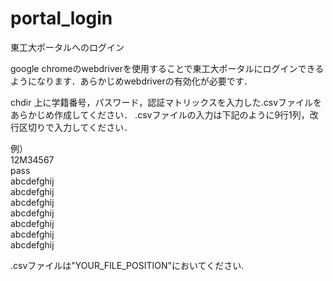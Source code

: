 # portal_login
東工大ポータルへのログイン


google chromeのwebdriverを使用することで東工大ポータルにログインできるようになります．あらかじめwebdriverの有効化が必要です．

chdir 上に学籍番号，パスワード，認証マトリックスを入力した.csvファイルをあらかじめ作成してください．
.csvファイルの入力は下記のように9行1列，改行区切りで入力してください．


例）  
12M34567  
pass  
abcdefghij  
abcdefghij  
abcdefghij  
abcdefghij  
abcdefghij  
abcdefghij  
abcdefghij


.csvファイルは"YOUR_FILE_POSITION"においてください.


